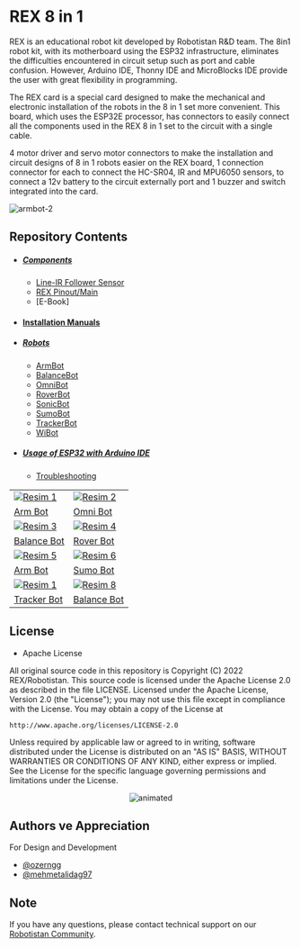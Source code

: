 # REX 8 in 1 

REX is an educational robot kit developed by Robotistan R&D team. The 8in1 robot kit, with its motherboard using the ESP32 infrastructure, eliminates the difficulties encountered in circuit setup such as port and cable confusion. However, Arduino IDE, Thonny IDE and MicroBlocks IDE provide the user with great flexibility in programming.

The REX card is a special card designed to make the mechanical and electronic installation of the robots in the 8 in 1 set more convenient. This board, which uses the ESP32E processor, has connectors to easily connect all the components used in the REX 8 in 1 set to the circuit with a single cable.

4 motor driver and servo motor connectors to make the installation and circuit designs of 8 in 1 robots easier on the REX board, 1 connection connector for each to connect the HC-SR04, IR and MPU6050 sensors, to connect a 12v battery to the circuit externally port and 1 buzzer and switch integrated into the card.

![armbot-2](https://github.com/Robotistan/REX-8in1-V2/assets/78815495/597b91c8-1b66-411f-96be-2777d25d00fa)

## Repository Contents

- ##### [Components](https://github.com/Robotistan/8in1/tree/main/Components)
   * [Line-IR Follower Sensor](https://github.com/Robotistan/8in1/tree/main/Components/Line-IR%20Follower%20Sensor)
   * [REX Pinout/Main](https://github.com/Robotistan/8in1/tree/main/Components/REX%20Pinout)
   * [E-Book]
- #### [Installation Manuals](https://github.com/Robotistan/8in1/tree/main/Installation%20Manuals)
- ##### [Robots](https://github.com/Robotistan/8in1/tree/main/Robots) 
   * [ArmBot](https://github.com/Robotistan/REX-8in1-V2/tree/main/Robots%20%26%20Code/ArmBot)
   * [BalanceBot](https://github.com/Robotistan/REX-8in1-V2/tree/main/Robots%20%26%20Code/BalanceBot)
   * [OmniBot](https://github.com/Robotistan/REX-8in1-V2/tree/main/Robots%20%26%20Code/OmniBot)
   * [RoverBot](https://github.com/Robotistan/REX-8in1-V2/tree/main/Robots%20%26%20Code/RoverBot)
   * [SonicBot](https://github.com/Robotistan/REX-8in1-V2/tree/main/Robots%20%26%20Code/SonicBot)
   * [SumoBot](https://github.com/Robotistan/REX-8in1-V2/tree/main/Robots%20%26%20Code/SumoBot)
   * [TrackerBot](https://github.com/Robotistan/REX-8in1-V2/tree/main/Robots%20%26%20Code/TrackerBot)
   * [WiBot](https://github.com/Robotistan/REX-8in1-V2/tree/main/Robots%20%26%20Code/WiBot)
- ##### [Usage of ESP32 with Arduino IDE](https://github.com/Robotistan/8in1/tree/main/Usage%20of%20ESP32%20With%20Arduino%20IDE)
   * [Troubleshooting](https://github.com/Robotistan/8in1/tree/main/Usage%20of%20ESP32%20With%20Arduino%20IDE/Troubleshooting)

|                                                                                                                                                                                                                  |                                                                                                                                                                                                                   |
|------------------------------------------------------------------------------------------------------------------------------------------------------------------------------------------------------------------|-------------------------------------------------------------------------------------------------------------------------------------------------------------------------------------------------------------------|
| [![Resim 1](https://user-images.githubusercontent.com/112697142/229721526-375c7a74-edb2-4781-a401-df036e431216.gif)](https://github.com/Robotistan/REX-8in1-V2/tree/main/Robots%20%26%20Code/ArmBot)             | [![Resim 2](https://user-images.githubusercontent.com/112697142/231426821-66edec83-a8ee-4155-87ec-7bb550523409.gif)](https://github.com/Robotistan/REX-8in1-V2/tree/main/Robots%20&%20Code/OmniBot)               |
| [Arm Bot](https://github.com/Robotistan/REX-8in1-V2/tree/main/Robots%20%26%20Code/ArmBot)                                                                                                                        | [Omni Bot](https://github.com/Robotistan/REX-8in1-V2/tree/main/Robots%20&%20Code/OmniBot)                                                                                                                         |
| [![Resim 3](https://github.com/Robotistan/REX-8in1-V2/assets/78815495/c0990959-67ec-40f4-b4d0-f3d4f09a66f7)](https://github.com/Robotistan/REX-8in1-V2/tree/main/Robots%20&%20Code/OmniBot)                      | [![Resim 4](https://user-images.githubusercontent.com/112697142/229707812-701537c2-1a25-4a39-907f-c348c1ccfc44.gif)](https://github.com/Robotistan/REX-8in1-V2/tree/main/Robots%20%26%20Code/RoverBot)            |
| [Balance Bot](https://github.com/Robotistan/8in1/tree/main/Robots/BalanceBot)                                                                                                                                    | [Rover Bot](https://github.com/Robotistan/REX-8in1-V2/tree/main/Robots%20%26%20Code/RoverBot)                                                                                                                     |
| [![Resim 5](https://user-images.githubusercontent.com/112697142/231760485-0ad956d3-b7c2-4a38-aebf-1087e5909892.gif)](https://github.com/Robotistan/REX-8in1-V2/tree/main/Robots%20%26%20Code/SonicBot)           | [![Resim 6](https://user-images.githubusercontent.com/112697142/229445048-88b907fb-b3b3-4c8a-bd17-e74336771944.gif)](https://github.com/Robotistan/REX-8in1-V2/tree/main/Robots%20%26%20Code/SumoBot)             |
| [Arm Bot](https://github.com/Robotistan/REX-8in1-V2/tree/main/Robots%20%26%20Code/ArmBot)                                                                                                                        | [Sumo Bot](https://github.com/Robotistan/REX-8in1-V2/tree/main/Robots%20%26%20Code/SumoBot)                                                                                                                       |
| [![Resim 1](https://user-images.githubusercontent.com/112697142/231176647-606db0a1-85d6-4fbe-8dca-565c89164e5e.gif)](https://github.com/Robotistan/REX-8in1-V2/tree/main/Robots%20%26%20Code/TrackerBot)         | [![Resim 8](https://user-images.githubusercontent.com/112697142/232056329-d8ee24b2-94bb-4732-8da0-c03921780872.gif)](https://github.com/Robotistan/REX-8in1-V2/tree/main/Robots%20%26%20Code/WiBot)               |
| [Tracker Bot](https://github.com/Robotistan/REX-8in1-V2/tree/main/Robots%20%26%20Code/TrackerBot)                                                                                                                | [Balance Bot](https://github.com/Robotistan/REX-8in1-V2/tree/main/Robots%20%26%20Code/WiBot)                                                                                                                      |


## License

* Apache License

All original source code in this repository is Copyright (C) 2022 REX/Robotistan. This source code is licensed under the Apache License 2.0 as described in the file LICENSE.
Licensed under the Apache License, Version 2.0 (the "License");
you may not use this file except in compliance with the License.
You may obtain a copy of the License at

    http://www.apache.org/licenses/LICENSE-2.0

 Unless required by applicable law or agreed to in writing, software
 distributed under the License is distributed on an "AS IS" BASIS,
 WITHOUT WARRANTIES OR CONDITIONS OF ANY KIND, either express or implied.
 See the License for the specific language governing permissions and
 limitations under the License.

<p align="center">
  <img src="https://github.com/Robotistan/8in1/assets/112697142/e35969e3-77d2-4c9b-87c0-75f66865af02" alt="animated" />
</p>

## Authors ve Appreciation
For Design and Development
- [@ozerngg](https://github.com/ozerngg) 
- [@mehmetalidag97](https://github.com/mehmetalidag97) 


## Note
If you have any questions, please contact technical support on our [Robotistan Community](https://community.robotistan.com/).
